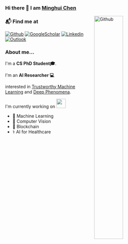 ### Hi there 👋 I am [Minghui Chen](https://chenminghui.com)

<img width="43%" align="right" alt="Github" src="https://pbs.twimg.com/media/FoXIi1PX0AACO21?format=jpg&name=small" />


### 📬 Find me at

[![Github](https://img.shields.io/badge/-Github-000?style=flat&logo=Github&logoColor=white)](https://github.com/MinghuiChen43)
[![GoogleScholar](https://img.shields.io/badge/-GoogleScholar-c14438?style=flat&logo=GoogleScholar&logoColor=white)](mailto:murillo.comino@gmail.com)
[![Linkedin](https://img.shields.io/badge/-LinkedIn-Green?style=flat&logo=Linkedin&logoColor=white)](https://www.linkedin.cn/incareer/in/ACoAADVmMLYBr9_BXkvwvizMiB9FNdC9I3Y8FPI)
[![Outlook](https://img.shields.io/badge/-Outlook-0078D4?style=flat&logo=Microsoft-Outlook&logoColor=white)](mailto:ming_hui.chen@outlook.com)


### About me... 
I'm a **CS PhD Student🎓**. 

I'm an **AI Researcher 💻** 

interested in [Trustworthy Machine Learning](https://github.com/MinghuiChen43/awesome-trustworthy-deep-learning) and [Deep Phenomena](https://github.com/MinghuiChen43/awesome-deep-phenomena). 

I'm currently working on <img src="https://media.giphy.com/media/WUlplcMpOCEmTGBtBW/giphy.gif" width="30">
  - 🧠 Machine Learning
  - 👀 Computer Vision
  - 🔗 Blockchain
  - ⚕️ AI for Healthcare
